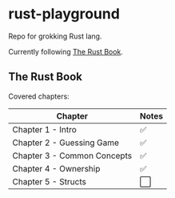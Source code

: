 # rust-playground
Repo for grokking Rust lang. 

Currently following [The Rust Book](https://doc.rust-lang.org/).

## The Rust Book

Covered chapters:

| Chapter | Notes |
| --- | --- |
| Chapter 1 - Intro | :white_check_mark: |
| Chapter 2 - Guessing Game | :white_check_mark: |
| Chapter 3 - Common Concepts| :white_check_mark: |
| Chapter 4 - Ownership | :white_check_mark: |
| Chapter 5 - Structs | :white_large_square: |
